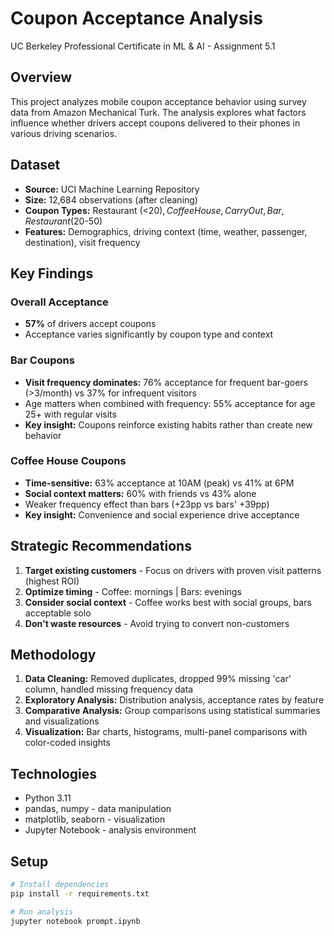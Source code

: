 # Coupon Acceptance Analysis

UC Berkeley Professional Certificate in ML & AI - Assignment 5.1

## Overview

This project analyzes mobile coupon acceptance behavior using survey data from Amazon Mechanical Turk. The analysis explores what factors influence whether drivers accept coupons delivered to their phones in various driving scenarios.

## Dataset

- **Source:** UCI Machine Learning Repository
- **Size:** 12,684 observations (after cleaning)
- **Coupon Types:** Restaurant (<$20), Coffee House, Carry Out, Bar, Restaurant ($20-50)
- **Features:** Demographics, driving context (time, weather, passenger, destination), visit frequency

## Key Findings

### Overall Acceptance
- **57%** of drivers accept coupons
- Acceptance varies significantly by coupon type and context

### Bar Coupons
- **Visit frequency dominates:** 76% acceptance for frequent bar-goers (>3/month) vs 37% for infrequent visitors
- Age matters when combined with frequency: 55% acceptance for age 25+ with regular visits
- **Key insight:** Coupons reinforce existing habits rather than create new behavior

### Coffee House Coupons  
- **Time-sensitive:** 63% acceptance at 10AM (peak) vs 41% at 6PM
- **Social context matters:** 60% with friends vs 43% alone
- Weaker frequency effect than bars (+23pp vs bars' +39pp)
- **Key insight:** Convenience and social experience drive acceptance

## Strategic Recommendations

1. **Target existing customers** - Focus on drivers with proven visit patterns (highest ROI)
2. **Optimize timing** - Coffee: mornings | Bars: evenings
3. **Consider social context** - Coffee works best with social groups, bars acceptable solo
4. **Don't waste resources** - Avoid trying to convert non-customers

## Methodology

1. **Data Cleaning:** Removed duplicates, dropped 99% missing 'car' column, handled missing frequency data
2. **Exploratory Analysis:** Distribution analysis, acceptance rates by feature
3. **Comparative Analysis:** Group comparisons using statistical summaries and visualizations
4. **Visualization:** Bar charts, histograms, multi-panel comparisons with color-coded insights

## Technologies

- Python 3.11
- pandas, numpy - data manipulation
- matplotlib, seaborn - visualization
- Jupyter Notebook - analysis environment

## Setup
```bash
# Install dependencies
pip install -r requirements.txt

# Run analysis
jupyter notebook prompt.ipynb
